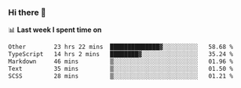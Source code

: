 ### Hi there 👋

<!--
**DBvc/DBvc** is a ✨ _special_ ✨ repository because its `README.md` (this file) appears on your GitHub profile.

Here are some ideas to get you started:

- 🔭 I’m currently working on ...
- 🌱 I’m currently learning ...
- 👯 I’m looking to collaborate on ...
- 🤔 I’m looking for help with ...
- 💬 Ask me about ...
- 📫 How to reach me: ...
- 😄 Pronouns: ...
- ⚡ Fun fact: ...
-->

📊 **Last week I spent time on**
<!--START_SECTION:waka-->

```txt
Other        23 hrs 22 mins  ██████████████▓░░░░░░░░░░   58.68 %
TypeScript   14 hrs 2 mins   ████████▓░░░░░░░░░░░░░░░░   35.24 %
Markdown     46 mins         ▒░░░░░░░░░░░░░░░░░░░░░░░░   01.96 %
Text         35 mins         ▒░░░░░░░░░░░░░░░░░░░░░░░░   01.50 %
SCSS         28 mins         ▒░░░░░░░░░░░░░░░░░░░░░░░░   01.21 %
```

<!--END_SECTION:waka-->

